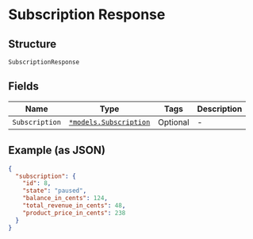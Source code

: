
# Subscription Response

## Structure

`SubscriptionResponse`

## Fields

| Name | Type | Tags | Description |
|  --- | --- | --- | --- |
| `Subscription` | [`*models.Subscription`](subscription.md) | Optional | - |

## Example (as JSON)

```json
{
  "subscription": {
    "id": 8,
    "state": "paused",
    "balance_in_cents": 124,
    "total_revenue_in_cents": 48,
    "product_price_in_cents": 238
  }
}
```

